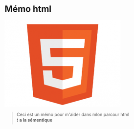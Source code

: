 Mémo html
=========

![image-html](html-image.png)

>Ceci est un mémo pour m'aider dans mlon parcour html <br/>
:heavy_exclamation_mark: **a la sémentique**